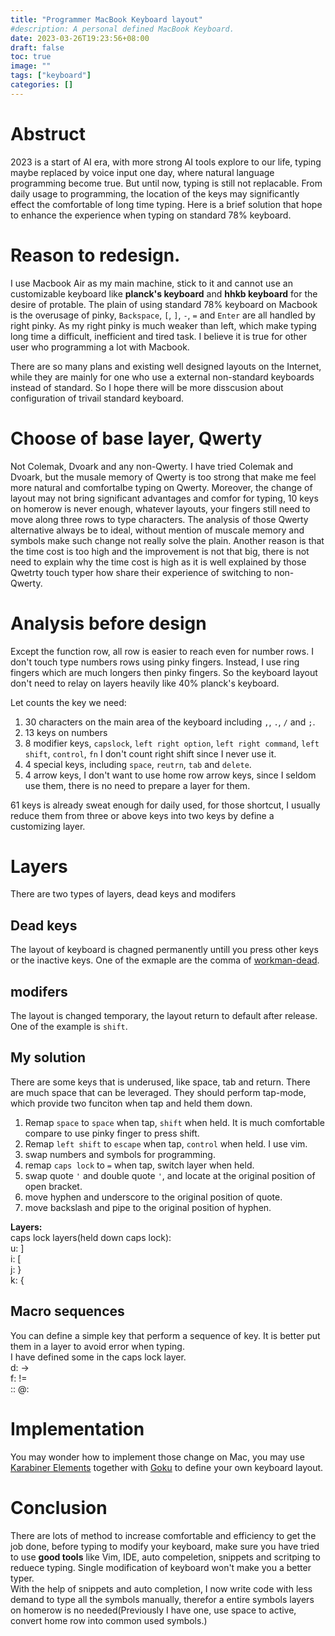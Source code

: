 ```yaml
---
title: "Programmer MacBook Keyboard layout"
#description: A personal defined MacBook Keyboard.
date: 2023-03-26T19:23:56+08:00
draft: false
toc: true
image: ""
tags: ["keyboard"]
categories: []
---
```


# Abstruct
2023 is a start of AI era, with more strong AI tools explore to our life, typing 
maybe replaced by voice input one day, where natural language programming become 
true. But until now, typing is still not replacable. From daily usage to 
programming, the location of the keys may significantly effect the comfortable 
of long time typing. Here is a brief solution that hope to enhance the 
experience when typing on standard 78% keyboard.

# Reason to redesign.
I use Macbook Air as my main machine, stick to it and cannot use an customizable 
keyboard like **planck's keyboard** and **hhkb keyboard** for the desire of 
protable. The plain of using standard 78% keyboard on Macbook is the overusage 
of pinky, `Backspace`, `[`, `]`, `-`, `=` and `Enter` are all handled by right 
pinky. As my right pinky is much weaker than left, which make typing long time a 
difficult, inefficient and tired task. I believe it is true for other user who 
programming a lot with Macbook.

There are so many plans and existing well designed layouts on the Internet, 
while they are mainly for one who use a external non-standard keyboards instead 
of standard. So I hope there will be more disscusion about configuration of 
trivail standard keyboard.

# Choose of base layer, Qwerty
Not Colemak, Dvoark and any non-Qwerty. I have tried Colemak and Dvoark, but the 
musale memory of Qwerty is too strong that make me feel more natural and 
comfortalbe typing on Qwerty. Moreover, the change of layout may not bring 
significant advantages and comfor for typing, 10 keys on homerow is never 
enough, whatever layouts, your fingers still need to move along three rows to 
type characters. The analysis of those Qwerty alternative always be to ideal, 
without mention of muscale memory and symbols make such change not really solve 
the plain. Another reason is that the time cost is too high and the improvement 
is not that big, there is not need to explain why the time cost is high as it is 
well explained by those Qwetrty touch typer how share their experience of 
switching to non-Qwerty.

# Analysis before design
Except the function row, all row is easier to reach even for number rows. I 
don't touch type numbers rows using pinky fingers. Instead, I use ring fingers 
which are much longers then pinky fingers. So the keyboard layout don't need to 
relay on layers heavily like 40% planck's keyboard.

Let counts the key we need:
1. 30 characters on the main area of the keyboard including `,`, `.`, `/` and 
   `;`.
2. 13 keys on numbers
3. 8 modifier keys, `capslock`, `left right option`, `left right command`, `left 
   shift`, `control`, `fn` I don't count right shift since I never use it.
4. 4 special keys, including `space`, `reutrn`, `tab` and `delete`.
5. 4 arrow keys, I don't want to use home row arrow keys, since I seldom use 
   them, there is no need to prepare a layer for them.

61 keys is already sweat enough for daily used, for those shortcut, I usually 
reduce them from three or above keys into two keys by define a customizing 
layer.

# Layers
There are two types of layers, dead keys and modifers

## Dead keys
The layout of keyboard is chagned permanently untill you press other keys or the 
inactive keys. One of the exmaple are the comma of 
[workman-dead](https://github.com/workman-layout/Workman/tree/master/mac).

## modifers
The layout is changed temporary, the layout return to default after release. One 
of the example is `shift`.

## My solution
There are some keys that is underused, like space, tab and return. There are 
much space that can be leveraged. They should perform tap-mode, which provide 
two funciton when tap and held them down.
1. Remap `space` to `space` when tap, `shift` when held.
    It is much comfortable compare to use pinky finger to press shift.
2. Remap `left shift` to `escape` when tap, `control` when held. I use vim.
3. swap numbers and symbols for programming.
4. remap `caps lock` to `=` when tap, switch layer when held.
5. swap quote `'` and double quote `'`, and locate at the original position of 
   open bracket.
6. move hyphen and underscore to the original position of quote.
7. move backslash and pipe to the original position of hyphen.

**Layers:**<br>
caps lock layers(held down caps lock):<br>
u: ]<br>
i: [<br>
j: }<br>
k: {<br>

## Macro sequences
You can define a simple key that perform a sequence of key. It is better put 
them in a layer to avoid error when typing.<br>
I have defined some in the caps lock layer.<br>
d: -><br>
f: !=<br>
:: @:<br>

# Implementation
You may wonder how to implement those change on Mac, you may use [Karabiner 
Elements](https://karabiner-elements.pqrs.org/) together with 
[Goku](https://github.com/yqrashawn/GokuRakuJoudo) to define your own keyboard 
layout.

# Conclusion
There are lots of method to increase comfortable and efficiency to get the job 
done, before typing to modify your keyboard, make sure you have tried to use 
**good tools** like Vim, IDE, auto compeletion, snippets and scritping to 
reduece typing. Single modification of keyboard won't make you a better typer.  
With the help of snippets and auto completion, I now write code with less demand 
to type all the symbols manually, therefor a entire symbols layers on homerow is 
no needed(Previously I have one, use space to active, convert home row into 
common used symbols.)
